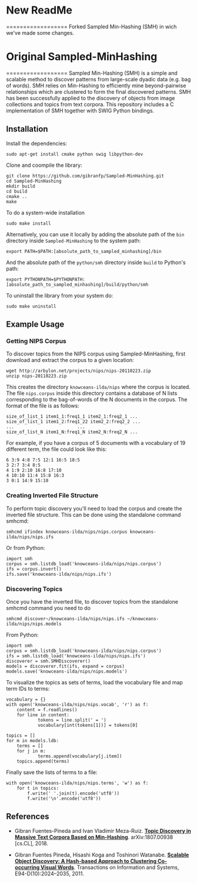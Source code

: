 # New ReadMe
==================
Forked Sampled Min-Hashing (SMH) in wich we've made some changes.


# Original Sampled-MinHashing
==================
Sampled Min-Hashing (SMH) is a simple and scalable method to discover patterns from large-scale dyadic data (e.g. bag of words). SMH relies on Min-Hashing to efficiently mine beyond-pairwise relationships which are clustered to form the final discovered patterns. SMH has been successfully applied to the discovery of objects from image collections and topics from text corpora. This repository includes a C implementation of SMH together with SWIG Python bindings. 

## Installation
Install the dependencies:
~~~~	
sudo apt-get install cmake python swig libpython-dev
~~~~

Clone and coompile the library:
~~~~
git clone https://github.com/gibranfp/Sampled-MinHashing.git
cd Sampled-MinHashing
mkdir build
cd build
cmake ..
make
~~~~

To do a system-wide installation
~~~~
sudo make install
~~~~

Alternatively, you can use it locally by adding the absolute path of the `bin` directory inside `Sampled-MinHashing` to the system path:
~~~~
export PATH=$PATH:[absolute_path_to_sampled_minhashing]/bin
~~~~

And the absolute path of the `python/smh` directory inside `build` to Python's path:
~~~~
export PYTHONPATH=$PYTHONPATH:[absolute_path_to_sampled_minhashing]/build/python/smh
~~~~

To uninstall the library from your system do:
~~~~
sudo make uninstall
~~~~

## Example Usage
###  Getting NIPS Corpus
To discover topics from the NIPS corpus using Sampled-MinHashing, first download and extract the corpus to a given location:
~~~~
wget http://arbylon.net/projects/nips/nips-20110223.zip
unzip nips-20110223.zip
~~~~

This creates the directory `knowceans-ilda/nips` where the corpus is located. The file `nips.corpus` inside this directory contains a database of N lists corresponding  to the bag-of-words of the N documents in the corpus. The format of the file is as follows:
~~~~
size_of_list_1 item1_1:freq1_1 item2_1:freq2_1 ...
size_of_list_1 item1_2:freq1_22 item2_2:freq2_2 ...
...                        ...
size_of_list_N item1_N:freq1_N item2_N:freq2_N ...
~~~~

For example, if you have a corpus of 5 documents with a vocabulary of 19 different term, the file could look like this:
~~~~
6 3:9 4:8 7:5 12:1 16:5 18:5 
3 2:7 3:4 8:5
4 1:9 2:10 16:8 17:10
4 10:10 11:4 15:8 16:3
3 0:1 14:9 15:10
~~~~

### Creating Inverted File Structure
To perform topic discovery you'll need to load the corpus and create the inverted file structure. This can be done using the standalone command smhcmd:
~~~~
smhcmd ifindex knowceans-ilda/nips/nips.corpus knowceans-ilda/nips/nips.ifs
~~~~

Or from Python:
~~~~
import smh
corpus = smh.listdb_load('knowceans-ilda/nips/nips.corpus')
ifs = corpus.invert()
ifs.save('knowceans-ilda/nips/nips.ifs')
~~~~

### Discovering Topics
Once you have the inverted file,  to discover topics from the standalone smhcmd command you need to do
~~~~
smhcmd discover~/knowceans-ilda/nips/nips.ifs ~/knowceans-ilda/nips/nips.models
~~~~

From Python:
~~~~
import smh
corpus = smh.listdb_load('knowceans-ilda/nips/nips.corpus')
ifs = smh.listdb_load('knowceans-ilda/nips/nips.ifs')
discoverer = smh.SMHDiscoverer()
models = discoverer.fit(ifs, expand = corpus)
models.save('knowceans-ilda/nips/nips.models')
~~~~

To visualize the topics as sets of terms, load the vocabulary file and map term IDs to terms:
~~~~
vocabulary = {}
with open('knowceans-ilda/nips/nips.vocab', 'r') as f:
	content = f.readlines()
	for line in content:
        	tokens = line.split(' = ')
        	vocabulary[int(tokens[1])] = tokens[0]

topics = []
for m in models.ldb:
	terms = []
	for j in m:
        	terms.append(vocabulary[j.item])
	topics.append(terms)
~~~~

Finally save the lists of terms to a file:
~~~~
with open('knowceans-ilda/nips/nips.terms', 'w') as f:
	for t in topics:
		f.write(' '.join(t).encode('utf8'))
		f.write('\n'.encode('utf8'))
~~~~

## References
* Gibran Fuentes-Pineda and Ivan Vladimir Meza-Ruiz. [**Topic Discovery in Massive Text Corpora Based on Min-Hashing**](https://arxiv.org/abs/1807.00938). arXiv:1807.00938 [cs.CL], 2018.

* Gibran Fuentes Pineda, Hisashi Koga and Toshinori Watanabe. [**Scalable Object Discovery: A Hash-based Approach to Clustering Co-occurring Visual Words**](http://turing.iimas.unam.mx/~gibranfp/ieice2011b.pdf). Transactions on Information and Systems, E94-D(10):2024–2035, 2011.
